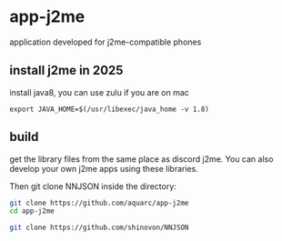 # app-j2me
application developed for j2me-compatible phones

## install j2me in 2025
install java8, you can use zulu if you are on mac
```
export JAVA_HOME=$(/usr/libexec/java_home -v 1.8)
```

## build
get the library files from the same place as discord j2me. You can also develop your own j2me apps using these libraries.

Then git clone NNJSON inside the directory:

```sh 
git clone https://github.com/aquarc/app-j2me
cd app-j2me

git clone https://github.com/shinovon/NNJSON
```
